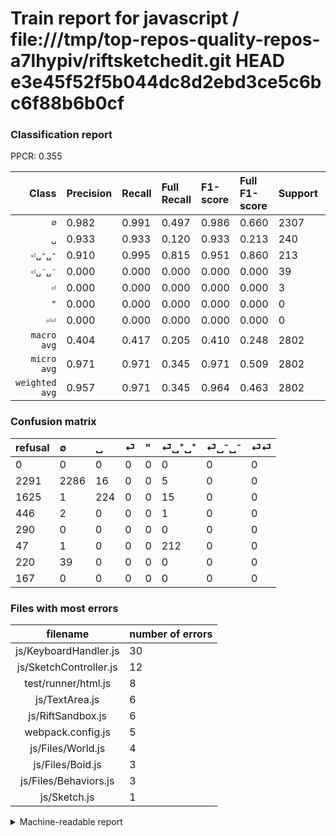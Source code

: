 # Train report for javascript / file:///tmp/top-repos-quality-repos-a7lhypiv/riftsketchedit.git HEAD e3e45f52f5b044dc8d2ebd3ce5c6bc6f88b6b0cf

### Classification report

PPCR: 0.355

| Class | Precision | Recall | Full Recall | F1-score | Full F1-score | Support | Full Support | PPCR |
|------:|:----------|:-------|:------------|:---------|:---------|:--------|:-------------|:-----|
| `∅` | 0.982| 0.991| 0.497| 0.986| 0.660| 2307| 4598| 0.502 |
| `␣` | 0.933| 0.933| 0.120| 0.933| 0.213| 240| 1865| 0.129 |
| `⏎␣⁺␣⁺` | 0.910| 0.995| 0.815| 0.951| 0.860| 213| 260| 0.819 |
| `⏎␣⁻␣⁻` | 0.000| 0.000| 0.000| 0.000| 0.000| 39| 259| 0.151 |
| `⏎` | 0.000| 0.000| 0.000| 0.000| 0.000| 3| 449| 0.007 |
| `"` | 0.000| 0.000| 0.000| 0.000| 0.000| 0| 290| 0.000 |
| `⏎⏎` | 0.000| 0.000| 0.000| 0.000| 0.000| 0| 167| 0.000 |
| `macro avg` | 0.404| 0.417| 0.205| 0.410| 0.248| 2802| 7888| 0.355 |
| `micro avg` | 0.971| 0.971| 0.345| 0.971| 0.509| 2802| 7888| 0.355 |
| `weighted avg` | 0.957| 0.971| 0.345| 0.964| 0.463| 2802| 7888| 0.355 |

### Confusion matrix

|refusal|  ∅| ␣| ⏎| "| ⏎␣⁺␣⁺| ⏎␣⁻␣⁻| ⏎⏎| 
|:---|:---|:---|:---|:---|:---|:---|:---|
|0 |0 |0 |0 |0 |0 |0 |0 |
|2291 |2286 |16 |0 |0 |5 |0 |0 |
|1625 |1 |224 |0 |0 |15 |0 |0 |
|446 |2 |0 |0 |0 |1 |0 |0 |
|290 |0 |0 |0 |0 |0 |0 |0 |
|47 |1 |0 |0 |0 |212 |0 |0 |
|220 |39 |0 |0 |0 |0 |0 |0 |
|167 |0 |0 |0 |0 |0 |0 |0 |

### Files with most errors

| filename | number of errors|
|:----:|:-----|
| js/KeyboardHandler.js | 30 |
| js/SketchController.js | 12 |
| test/runner/html.js | 8 |
| js/TextArea.js | 6 |
| js/RiftSandbox.js | 6 |
| webpack.config.js | 5 |
| js/Files/World.js | 4 |
| js/Files/Boid.js | 3 |
| js/Files/Behaviors.js | 3 |
| js/Sketch.js | 1 |

<details>
    <summary>Machine-readable report</summary>
```json
{
  "cl_report": {"\"": {"f1-score": 0.0, "precision": 0.0, "recall": 0.0, "support": 0}, "macro avg": {"f1-score": 0.4100287106798829, "precision": 0.40353453119601895, "recall": 0.4170765381190481, "support": 2802}, "micro avg": {"f1-score": 0.9714489650249821, "precision": 0.9714489650249821, "recall": 0.9714489650249821, "support": 2802}, "weighted avg": {"f1-score": 0.9641845569557658, "precision": 0.9572479507560373, "recall": 0.9714489650249821, "support": 2802}, "\u2205": {"f1-score": 0.9861949956859363, "precision": 0.9815371404036067, "recall": 0.9908972691807543, "support": 2307}, "\u23ce": {"f1-score": 0.0, "precision": 0.0, "recall": 0.0, "support": 3}, "\u23ce\u23ce": {"f1-score": 0.0, "precision": 0.0, "recall": 0.0, "support": 0}, "\u23ce\u2423\u207a\u2423\u207a": {"f1-score": 0.9506726457399104, "precision": 0.9098712446351931, "recall": 0.9953051643192489, "support": 213}, "\u23ce\u2423\u207b\u2423\u207b": {"f1-score": 0.0, "precision": 0.0, "recall": 0.0, "support": 39}, "\u2423": {"f1-score": 0.9333333333333333, "precision": 0.9333333333333333, "recall": 0.9333333333333333, "support": 240}},
  "cl_report_full": {"\"": {"f1-score": 0.0, "precision": 0.0, "recall": 0.0, "support": 290}, "macro avg": {"f1-score": 0.24755616522167787, "precision": 0.40353453119601895, "recall": 0.2046663625380097, "support": 7888}, "micro avg": {"f1-score": 0.5092609915809168, "precision": 0.9714489650249821, "recall": 0.3450811359026369, "support": 7888}, "weighted avg": {"f1-score": 0.46340411297714795, "precision": 0.8228119880638439, "recall": 0.3450811359026369, "support": 7888}, "\u2205": {"f1-score": 0.6600259852750109, "precision": 0.9815371404036067, "recall": 0.49717268377555457, "support": 4598}, "\u23ce": {"f1-score": 0.0, "precision": 0.0, "recall": 0.0, "support": 449}, "\u23ce\u23ce": {"f1-score": 0.0, "precision": 0.0, "recall": 0.0, "support": 167}, "\u23ce\u2423\u207a\u2423\u207a": {"f1-score": 0.8600405679513184, "precision": 0.9098712446351931, "recall": 0.8153846153846154, "support": 260}, "\u23ce\u2423\u207b\u2423\u207b": {"f1-score": 0.0, "precision": 0.0, "recall": 0.0, "support": 259}, "\u2423": {"f1-score": 0.21282660332541567, "precision": 0.9333333333333333, "recall": 0.12010723860589813, "support": 1865}},
  "ppcr": 0.3552231237322515
}
```
</details>
